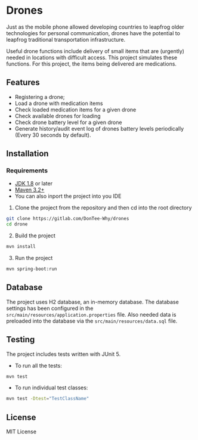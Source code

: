 # Drones

Just as the mobile phone allowed developing countries to leapfrog older technologies for personal communication, drones have the potential to leapfrog traditional transportation infrastructure.

Useful drone functions include delivery of small items that are (urgently) needed in locations with difficult access. This project simulates these functions. For this project, the items being delivered are medications.

## Features

- Registering a drone;
- Load a drone with medication items
- Check loaded medication items for a given drone
- Check available drones for loading
- Check drone battery level for a given drone
- Generate history/audit event log of drones battery levels periodically (Every 30 seconds by default).

## Installation

### Requirements

- [JDK 1.8](https://www.oracle.com/java/technologies/downloads) or later
- [Maven 3.2+](https://maven.apache.org/download.cgi)
- You can also inport the project into you IDE

1. Clone the project from the repository and then cd into the root directory

```sh
git clone https://gitlab.com/DonTee-Why/drones
cd drone
```

2. Build the project

```sh
mvn install
```

3. Run the project

```sh
mvn spring-boot:run
```

## Database

The project uses H2 database, an in-memory database. The database settings has been configured in the `src/main/resources/application.properties` file. Also needed data is preloaded into the database via the `src/main/resources/data.sql` file.

## Testing

The project includes tests written with JUnit 5.

- To run all the tests:

```sh
mvn test
```

- To run individual test classes:

```sh
mvn test -Dtest="TestClassName"
```

## License

MIT License
